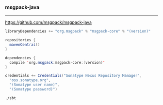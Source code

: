 ### msgpack-java
---
https://github.com/msgpack/msgpack-java

```java
libraryDependencies += "org.msgpack" % "msgpack-core" % "(version)"

repositories {
  mavenCentral()
}

dependencies {
  compile 'org.msgpack:msgpack-core:(version)'
}

credentials += Credentials("Sonatype Nexus Repository Manager",
  "oss.sonatype.org",
  "(Sonatype user name)",
  "(Sonatype password)")
```

```sh
./sbt
```

```
```
